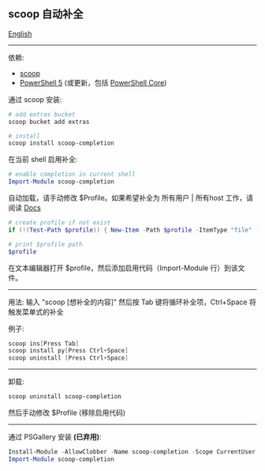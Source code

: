 ## scoop 自动补全

[English](https://github.com/Moeologist/scoop-completion/blob/master/README.md)

---

依赖:
* [scoop](https://github.com/lukesampson/scoop)
* [PowerShell 5](https://aka.ms/wmf5download) (或更新，包括 [PowerShell Core](https://docs.microsoft.com/en-us/powershell/scripting/install/installing-powershell-core-on-windows?view=powershell-6))

通过 scoop 安装:
```powershell
# add extras bucket
scoop bucket add extras

# install
scoop install scoop-completion
```

在当前 shell 启用补全:
```powershell
# enable completion in current shell
Import-Module scoop-completion
```

自动加载，请手动修改 $Profile。如果希望补全为 所有用户 | 所有host 工作，请阅读 [Docs](https://docs.microsoft.com/en-us/powershell/module/microsoft.powershell.core/about/about_profiles?view=powershell-6#the-profile-variable)
```powershell
# create profile if not exist
if (!(Test-Path $profile)) { New-Item -Path $profile -ItemType "file" -Force }

# print $profile path
$profile
```
在文本编辑器打开 $profile，然后添加启用代码（Import-Module 行）到该文件。

---

用法:
输入 "scoop [想补全的内容]" 然后按 Tab 键将循环补全项，Ctrl+Space 将触发菜单式的补全

例子:
```powershell
scoop ins[Press Tab]
scoop install py[Press Ctrl+Space]
scoop uninstall [Press Ctrl+Space]

```

---

卸载:
```powershell
scoop uninstall scoop-completion
```
然后手动修改 $Profile (移除启用代码)

---

通过 PSGallery 安装 **(已弃用)**:
```powershell
Install-Module -AllowClobber -Name scoop-completion -Scope CurrentUser
Import-Module scoop-completion
```

